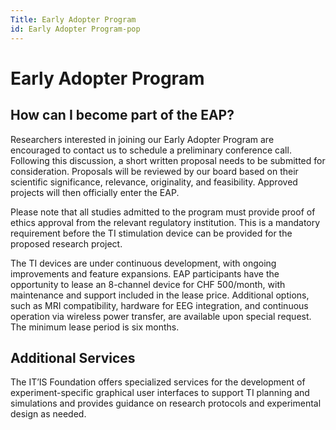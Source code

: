 ```yaml
---
Title: Early Adopter Program
id: Early Adopter Program-pop
---
```

# Early Adopter Program

## How can I become part of the EAP?

Researchers interested in joining our Early Adopter Program are encouraged to contact us to schedule a preliminary conference call. Following this discussion, a short written proposal needs to be submitted for consideration. Proposals will be reviewed by our board based on their scientific significance, relevance, originality, and feasibility. Approved projects will then officially enter the EAP.

Please note that all studies admitted to the program must provide proof of ethics approval from the relevant regulatory institution. This is a mandatory requirement before the TI stimulation device can be provided for the proposed research project.

The TI devices are under continuous development, with ongoing improvements and feature expansions. EAP participants have the opportunity to lease an 8-channel device for CHF 500/month, with maintenance and support included in the lease price. Additional options, such as MRI compatibility, hardware for EEG integration, and continuous operation via wireless power transfer, are available upon special request. The minimum lease period is six months.

## Additional Services

The IT’IS Foundation offers specialized services for the development of experiment-specific graphical user interfaces to support TI planning and simulations and provides guidance on research protocols and experimental design as needed.
